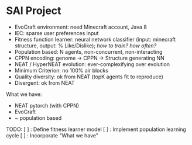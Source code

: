 # SAI Project

- EvoCraft environment: need Minecraft account, Java 8
- IEC: sparse user preferences input
- Fitness function learner: neural network classifier (input: minecraft structure, output: % Like/Dislike); *how to train? how often?*
- Population based: N agents, non-concurrent, non-interacting
- CPPN encoding: genome -> CPPN -> Structure generating NN
- NEAT / HyperNEAT evolution: ever-complexifying over evolution
- Minimum Criterion: no 100% air blocks
- Quality diversity: ok from NEAT (topK agents fit to reproduce)
- Divergent: ok from NEAT

What we have:
- NEAT pytorch (with CPPN)
- EvoCraft
- ~ population based

TODO:
[ ] : Define fitness learner model
[ ] : Implement population learning cycle
[ ] : Incorporate "What we have"